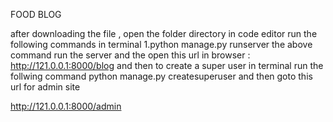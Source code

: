 FOOD BLOG

after downloading the file , open the folder directory in code editor
run the following commands in terminal 1.python manage.py runserver the above command run the server
and the open this url in browser : 
http://121.0.0.1:8000/blog
and then to create a super user
in terminal run the follwing command python manage.py createsuperuser
and then
goto this url for admin site

http://121.0.0.1:8000/admin

